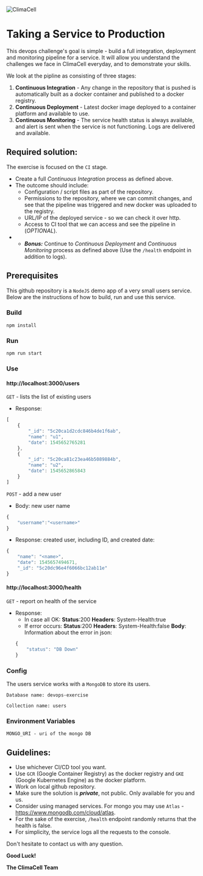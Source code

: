 ![ClimaCell](https://climacell.ussl.co/wp-content/uploads/2019/03/CC-logo-base-black-w_blue-icon-300.png "ClimaCell")

# Taking a Service to Production

This devops challenge's goal is simple - build a full integration, deployment and monitoring pipeline for a service. It will allow you understand the challenges we face in ClimaCell everyday, and to demonstrate your skills.

We look at the pipline as consisting of three stages:

1. **Continuous Integration** - Any change in the repository that is pushed is automatically built as a docker container and published to a docker registry.
2. **Continuous Deployment** - Latest docker image deployed to a container platform and available to use.
3. **Continuous Monitoring** - The service health status is always available, and alert is sent when the service is not functioning. Logs are delivered and available. 

## Required solution:

The exercise is focused on the `CI` stage.

* Create a full _Continuous Integration_ process as defined above. 
* The outcome should include:
   * Configuration / script files as part of the repository.
   * Permissions to the repository, where we can commit changes, and see that the pipeline was triggered and new docker was uploaded to the registry.
   * URL/IP of the deployed service - so we can check it over http.
   * Access to CI tool that we can access and see the pipeline in (*OPTIONAL*).
* * *__Bonus:__* Continue to _Continuous Deployment_ and _Continuous Monitoring_ process as defined above (Use the `/health` endpoint in addition to logs).

## Prerequisites

This github repository is a `NodeJS` demo app of a very small users service.
Below are the instructions of how to build, run and use this service.

### Build

   `npm install`

### Run
   
   `npm run start`

### Use

#### http://localhost:3000/users

`GET` - lists the list of existing users
* Response:
```javascript
[
    {
        "_id": "5c20ca1d2cdc846b4de1f6ab",
        "name": "u1",
        "date": 1545652765281
    },
    {
        "_id": "5c20ca81c23ea46b5089884b",
        "name": "u2",
        "date": 1545652865843
    }
]
```

`POST` - add a new user

* Body: new user name
```javascript
{
    "username":"<username>"
}
```

* Response: created user, including ID, and created date:
```javascript
{
    "name": "<name>",
    "date": 1545657494671,
    "_id": "5c20dc96e4f6066bc12ab11e"
}
```

#### http://localhost:3000/health

`GET` - report on health of the service

* Response:
  * In case all OK:
  **Status**:200
  **Headers**: System-Health:true
  * If error occurs:
  **Status**:200
  **Headers**: System-Health:false
  **Body**: Information about the error in json:
  ```javascript
  {
      "status": "DB Down"
  }
  ```


### Config

The users service works with a `MongoDB` to store its users.

   `Database name: devops-exercise`

   `Collection name: users`

### Environment Variables

   `MONGO_URI - uri of the mongo DB`

## Guidelines:

* Use whichever CI/CD tool you want.
* Use `GCR` (Google Container Registry) as the docker registry and `GKE` (Google Kubernetes Engine) as the docker platform.
* Work on local github repository.
* Make sure the solution is *__private__*, not public. Only available for you and us.
* Consider using managed services. For mongo you may use `Atlas` - https://www.mongodb.com/cloud/atlas.
* For the sake of the exercise, `/health` endpoint randomly returns that the health is false.
* For simplicity, the service logs all the requests to the console.

Don't hesitate to contact us with any question.

**Good Luck!**

**The ClimaCell Team**


